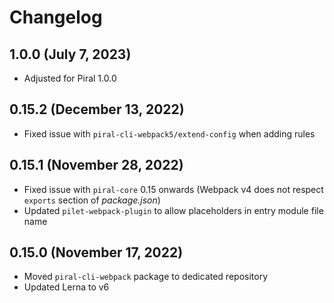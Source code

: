 # Changelog

## 1.0.0 (July 7, 2023)

- Adjusted for Piral 1.0.0

## 0.15.2 (December 13, 2022)

- Fixed issue with `piral-cli-webpack5/extend-config` when adding rules

## 0.15.1 (November 28, 2022)

- Fixed issue with `piral-core` 0.15 onwards (Webpack v4 does not respect `exports` section of *package.json*)
- Updated `pilet-webpack-plugin` to allow placeholders in entry module file name

## 0.15.0 (November 17, 2022)

- Moved `piral-cli-webpack` package to dedicated repository
- Updated Lerna to v6
